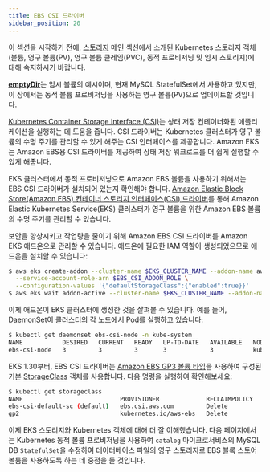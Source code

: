 ```yaml
---
title: EBS CSI 드라이버
sidebar_position: 20
---
```

이 섹션을 시작하기 전에, [스토리지](../index.md) 메인 섹션에서 소개된 Kubernetes 스토리지 객체(볼륨, 영구 볼륨(PV), 영구 볼륨 클레임(PVC), 동적 프로비저닝 및 임시 스토리지)에 대해 숙지하시기 바랍니다.

[**emptyDir**](https://kubernetes.io/docs/concepts/storage/volumes/#emptydir)는 임시 볼륨의 예시이며, 현재 MySQL StatefulSet에서 사용하고 있지만, 이 장에서는 동적 볼륨 프로비저닝을 사용하는 영구 볼륨(PV)으로 업데이트할 것입니다.

[Kubernetes Container Storage Interface (CSI)](https://kubernetes-csi.github.io/docs/)는 상태 저장 컨테이너화된 애플리케이션을 실행하는 데 도움을 줍니다. CSI 드라이버는 Kubernetes 클러스터가 영구 볼륨의 수명 주기를 관리할 수 있게 해주는 CSI 인터페이스를 제공합니다. Amazon EKS는 Amazon EBS용 CSI 드라이버를 제공하여 상태 저장 워크로드를 더 쉽게 실행할 수 있게 해줍니다.

EKS 클러스터에서 동적 프로비저닝으로 Amazon EBS 볼륨을 사용하기 위해서는 EBS CSI 드라이버가 설치되어 있는지 확인해야 합니다. [Amazon Elastic Block Store(Amazon EBS) 컨테이너 스토리지 인터페이스(CSI) 드라이버](https://github.com/kubernetes-sigs/aws-ebs-csi-driver)를 통해 Amazon Elastic Kubernetes Service(EKS) 클러스터가 영구 볼륨을 위한 Amazon EBS 볼륨의 수명 주기를 관리할 수 있습니다.

보안을 향상시키고 작업량을 줄이기 위해 Amazon EBS CSI 드라이버를 Amazon EKS 애드온으로 관리할 수 있습니다. 애드온에 필요한 IAM 역할이 생성되었으므로 애드온을 설치할 수 있습니다:

```bash
$ aws eks create-addon --cluster-name $EKS_CLUSTER_NAME --addon-name aws-ebs-csi-driver \
  --service-account-role-arn $EBS_CSI_ADDON_ROLE \
  --configuration-values '{"defaultStorageClass":{"enabled":true}}'
$ aws eks wait addon-active --cluster-name $EKS_CLUSTER_NAME --addon-name aws-ebs-csi-driver
```

이제 애드온이 EKS 클러스터에 생성한 것을 살펴볼 수 있습니다. 예를 들어, DaemonSet이 클러스터의 각 노드에서 Pod를 실행하고 있습니다:

```bash
$ kubectl get daemonset ebs-csi-node -n kube-system
NAME           DESIRED   CURRENT   READY   UP-TO-DATE   AVAILABLE   NODE SELECTOR            AGE
ebs-csi-node   3         3         3       3            3           kubernetes.io/os=linux   3d21h
```

EKS 1.30부터, EBS CSI 드라이버는 [Amazon EBS GP3 볼륨 타입](https://docs.aws.amazon.com/ebs/latest/userguide/general-purpose.html#gp3-ebs-volume-type)을 사용하여 구성된 기본 [StorageClass](https://kubernetes.io/docs/concepts/storage/storage-classes/) 객체를 사용합니다. 다음 명령을 실행하여 확인해보세요:

```bash
$ kubectl get storageclass
NAME                           PROVISIONER             RECLAIMPOLICY   VOLUMEBINDINGMODE      ALLOWVOLUMEEXPANSION   AGE
ebs-csi-default-sc (default)   ebs.csi.aws.com         Delete          WaitForFirstConsumer   true                   96s
gp2                            kubernetes.io/aws-ebs   Delete          WaitForFirstConsumer   false                  9d
```

이제 EKS 스토리지와 Kubernetes 객체에 대해 더 잘 이해했습니다. 다음 페이지에서는 Kubernetes 동적 볼륨 프로비저닝을 사용하여 `catalog` 마이크로서비스의 MySQL DB `StatefulSet`을 수정하여 데이터베이스 파일의 영구 스토리지로 EBS 블록 스토어 볼륨을 사용하도록 하는 데 중점을 둘 것입니다.
